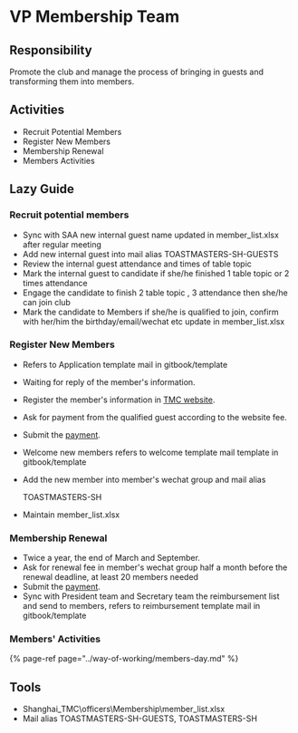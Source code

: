 # VP Membership Team

## Responsibility 

Promote the club and manage the process of bringing in guests and transforming them into members.

## Activities

* Recruit Potential Members 
* Register New Members 
* Membership Renewal
* Members Activities 

## Lazy Guide 

### Recruit potential members 

* Sync with SAA new internal guest name updated in member\_list.xlsx after regular meeting 
* Add new internal guest into mail alias TOASTMASTERS-SH-GUESTS
* Review the internal guest attendance and times of table topic
* Mark the internal guest to candidate if she/he finished 1 table topic or 2 times attendance 
* Engage the candidate to finish 2  table topic , 3 attendance then she/he can join club
* Mark the candidate to Members if she/he is qualified to join, confirm with her/him the birthday/email/wechat etc update in member\_list.xlsx 

### Register New Members 

* Refers to Application template mail in gitbook/template
* Waiting for reply of the member's information.
* Register the member's information in [TMC website](https://www.toastmasters.org/my-toastmasters/profile/club-central/add-membership). 
* Ask for payment from the qualified guest according to the website fee. 
* Submit the [payment](%20https://www.toastmasters.org/my-toastmasters/profile/club-central/submit-payment).
* Welcome new members refers to welcome template mail template in gitbook/template
* Add the new member into member's wechat group and mail alias 

  TOASTMASTERS-SH

* Maintain member\_list.xlsx 

### Membership Renewal 

* Twice a year, the end of March and September.
* Ask for renewal fee in member's wechat group half a month before the renewal deadline, at least 20 members needed 
* Submit the [payment](%20https://www.toastmasters.org/my-toastmasters/profile/club-central/submit-payment).
* Sync with President team and Secretary team the reimbursement list and send to members, refers to reimbursement template mail in gitbook/template

### Members' Activities 

{% page-ref page="../way-of-working/members-day.md" %}

## Tools

* Shanghai\_TMC\officers\Membership\member\_list.xlsx
* Mail alias TOASTMASTERS-SH-GUESTS, TOASTMASTERS-SH


